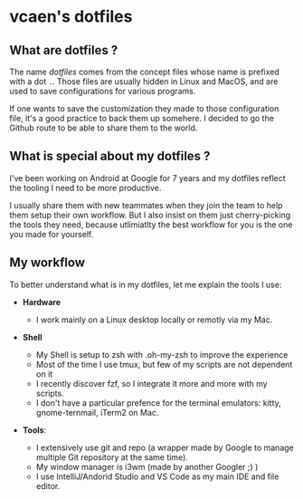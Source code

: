 # vcaen's dotfiles

## What are dotfiles ?

The name _dotfiles_ comes from the concept files whose name is prefixed with a dot `.`. 
Those files are usually hidden in Linux and MacOS, and are used to save configurations for various programs.

If one wants to save the customization they made to those configuration file, it's a good practice to back them up somehere. 
I decided to go the Github route to be able to share them to the world.

## What is special about my dotfiles ?

I've been working on Android at Google for 7 years and my dotfiles reflect the tooling I need to be more productive. 

I usually share them with new teammates when they join the team to help them setup their own workflow. 
But I also insist on them just cherry-picking the tools they need, because utlimiatlty the best workflow for you is 
the one you made for yourself.

## My workflow

To better understand what is in my dotfiles, let me explain the tools I use:

 - **Hardware**
     - I work mainly on a Linux desktop locally or remotly via my Mac.
       
 - **Shell**
     - My Shell is setup to zsh with .oh-my-zsh to improve the experience
     - Most of the time I use tmux, but few of my scripts are not dependent on it
     - I recently discover fzf, so I integrate it more and more with my scripts.
     - I don't have a particular prefence for the terminal emulators: kitty, gnome-ternmail, iTerm2 on Mac.

 - **Tools**:
     - I extensively use git and repo (a wrapper made by Google to manage multiple Git repository at the same time).
     - My window manager is i3wm (made by another Googler ;) )
     - I use IntelliJ/Andorid Studio and VS Code as my main IDE and file editor.

